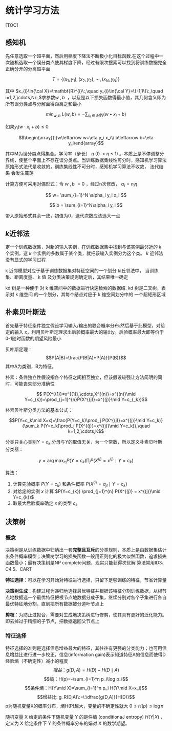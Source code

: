 # 统计学习方法

[TOC]

## 感知机

先任意选取一个超平面，然后用梯度下降法不断极小化目标函数.在这个过程中一次随机选取一个误分类点使其梯度下降，经过有限次搜索可以找到将训练数据完全正确分开的分离超平面

$$T=\{(x_1,y_1),(x_2,y_2),\cdots,(x_N,y_N)\}$$

其中 $x_{i}\in{\cal X}=\mathbf{R}^{i}\:,\quad y_{i}\in{\cal Y}=\{-1,1\}\:,\quad i=1,2,\cdots,N\:,$求参数$w\:,b\:$ ，以及是以下损失函数得最小值，其几何含义即为所有误分类点与分解面得距离之和最小

$$min_{w,b}\:L(w,b)=-\sum_{x_i\in M}y_i(w\bullet x_i+b)$$

如果$y_{i}(w\cdot x_{i}+b)\leqslant0$

$$\begin{array}{l}w\leftarrow w+\eta y_i x_i\\ b\leftarrow b+\eta y_i\end{array}$$

其中M为误分类点得集合。学习率（步长） $\eta\:(0\:\:<\:\eta\:\leq\:1)$ 。本质上是不停调整分界线，使整个平面上不存在误分类点。当训练数据集线性可分时，感知机学习算法原始形式法代是收敛的，训练集线性不可分时，感知机学习算法不收敛， 法代结果 会发生震荡

计算方便可采用对偶形式：令 $w\:,b\:=0$ ，经过n次修改， $\alpha_{i}=n_{i}\eta$ 

$$ w= \sum_{i=1}^N \alpha_i y_i x_i $$

$$ b = \sum_{i=1}^N\alpha_i y_i $$

带入原始形式其余一致，初值为0，迭代次数应该选大一点

## $k$近邻法
定一个训练数据集，对新的输入实例，在训练数据集中找到与该实例最邻近的 $k$ 个实例，这 $k$ 个实例的多数属于某个类，就把该输入实例分为这个类。 $k$ 近邻法没有显式的学习过程

k 近邻模型对应于基于训练数据集对特征空间的一个划分 ki丘邻法中， 当训练集、距离度量、 k 值 及分类决策规则确定后，其结果唯一确定

kd 树是一种便于 对 k 维空间中的数据进行快速检索的数据结. kd 树是二叉树，表示对 k 维空间 的一个划分，其每个结点对应于 k 维空间划分中的 一个超矩形区域

## 朴素贝叶斯法
首先基于特征条件独立假设学习输入/输出的联合概率分布:然后基于此模型，对给定的输入 x，利用贝叶斯定理求出后验概率最大的输出y。后验概率最大即等价于0-1随时函数的期望风险最小

贝叶斯定理：
$$P(A|B)=\frac{P(B|A)*P(A)}{P(B)}$$
其中A为类别，B为特征。

朴素：条件独立性假设指各个特征之间相互独立，但该假设较强让方法简明的同时，可能丧失部分准确性

$$ P(X^{(1)}=x^{(1)},\cdots,X^{(n)}=x^{(n)}\mid Y=c_{k})=\prod_{j=1}^{n}P(X^{(j)}=x^{(j)}\mid Y=c_{_k})$$

朴素贝叶斯分类方法的基本公式：

$$P(Y=c_k\mid X=x)=\frac{P(Y=c_k)\prod_j P(X^{(j)}=x^{(j)}\mid Y=c_k)}{\sum_k P(Y=c_k)\prod_j P(X^{(j)}=x^{(j)}\mid Y=c_k)},\quad k=1,2,\cdots,K$$

分类只关心类别$Y=c_{k}$,分母与$Y$的取值无关，为一个常数，所以定义朴素贝叶斯分类器：

$$y=\arg\max_{c_{i}}P(Y=c_{k})\prod_{j}P(X^{(j)}=x^{(j)}\mid Y=c_{k})$$

算法：
1. 计算先验概率 $P(Y=c_{k})$ 和条件概率 $P(X^{(j)}=a_{jl}\mid Y=c_{k})$ 
2. 对给定的实例 $x$ 计算 $P(Y=c_{k}) \prod_{j=1}^{n} P(X^{(j)} = x^{(j)}\mid Y=c_{k})$
3. 取最大后验概率确定 $x$ 的类型 $c_{k}$ 

## 决策树
### 概念
决策树是从训练数据中归纳出一套**完整且互斥**的分类规则，本质上是由数据集估计出条件概率模型；决策树学习的损失函数一般用正则化的极大似然函数，追求损失函数最小；最有决策树是NP complete问题，现实只能获得次优解
算法常用ID3、C4.5、CART

**特征选择**：可以在学习开始对特征进行选择，只留下足够训练的特征，节省计算量

**决策树生成**：构建过程为递归地选择最优特征并根据该特征分割训练数据，从根节点地数据选一个最优特征把根节点地数据分成子集，继续分别对各个子集进行各自最优特征地分割，直到把所有数据被分道叶节点上

**剪枝**：为防止过拟合，需要对生成地决策树进行修剪，使其具有更好的泛化能力。即去掉过于精细的子节点，把数据退回父节点上

### 特征选择

特征选择的准则是选择信息增益最大的特征，其往往有更强的分类能力；也可用信息增益比进行进一步校正，信息(information gain)表示知道特征A的信息而使得D经验熵（不确定性）减小的程度
$$增益：g(D,A)=H(D)-H(D\mid A)$$
$$熵：H(p)=-\sum_{i=1}^n p_i\log p_i$$
$$条件熵：H(Y\mid X)=\sum_{i=1}^n p_i H(Y\mid X=x_i)$$
$$增益比: g_R(D,A)\:=\:\dfrac{g(D,A)}{H(D)}$$
p为随机变量X的概率分布，熵H(P)越大，变量的不确定性就大 $0\leqslant H(p)\leqslant\log n$ 

随机变量 X 给定的条件下随机变量 Y 的是件熵 (conditionaJ entropy) $H(Y|X)$  ， 定义为 X 给定条件下 Y 的条件概率分布的娟对 X 的数学期望。
